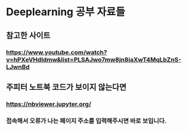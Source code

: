 # Deeplearning 공부 자료들
## 참고한 사이트
### https://www.youtube.com/watch?v=hPXeVHdIdmw&list=PLSAJwo7mw8jn8iaXwT4MqLbZnS-LJwnBd


## 주피터 노트북 코드가 보이지 않는다면
### https://nbviewer.jupyter.org/
### 접속해서 오류가 나는 페이지 주소를 입력해주시면 바로 보입니다.
